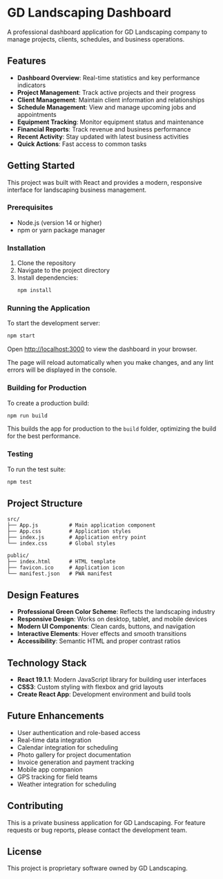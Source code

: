 # GD Landscaping Dashboard

A professional dashboard application for GD Landscaping company to manage projects, clients, schedules, and business operations.

## Features

- **Dashboard Overview**: Real-time statistics and key performance indicators
- **Project Management**: Track active projects and their progress
- **Client Management**: Maintain client information and relationships
- **Schedule Management**: View and manage upcoming jobs and appointments
- **Equipment Tracking**: Monitor equipment status and maintenance
- **Financial Reports**: Track revenue and business performance
- **Recent Activity**: Stay updated with latest business activities
- **Quick Actions**: Fast access to common tasks

## Getting Started

This project was built with React and provides a modern, responsive interface for landscaping business management.

### Prerequisites

- Node.js (version 14 or higher)
- npm or yarn package manager

### Installation

1. Clone the repository
2. Navigate to the project directory
3. Install dependencies:
   ```bash
   npm install
   ```

### Running the Application

To start the development server:

```bash
npm start
```

Open [http://localhost:3000](http://localhost:3000) to view the dashboard in your browser.

The page will reload automatically when you make changes, and any lint errors will be displayed in the console.

### Building for Production

To create a production build:

```bash
npm run build
```

This builds the app for production to the `build` folder, optimizing the build for the best performance.

### Testing

To run the test suite:

```bash
npm test
```

## Project Structure

```
src/
├── App.js          # Main application component
├── App.css         # Application styles
├── index.js        # Application entry point
└── index.css       # Global styles

public/
├── index.html      # HTML template
├── favicon.ico     # Application icon
└── manifest.json   # PWA manifest
```

## Design Features

- **Professional Green Color Scheme**: Reflects the landscaping industry
- **Responsive Design**: Works on desktop, tablet, and mobile devices
- **Modern UI Components**: Clean cards, buttons, and navigation
- **Interactive Elements**: Hover effects and smooth transitions
- **Accessibility**: Semantic HTML and proper contrast ratios

## Technology Stack

- **React 19.1.1**: Modern JavaScript library for building user interfaces
- **CSS3**: Custom styling with flexbox and grid layouts
- **Create React App**: Development environment and build tools

## Future Enhancements

- User authentication and role-based access
- Real-time data integration
- Calendar integration for scheduling
- Photo gallery for project documentation
- Invoice generation and payment tracking
- Mobile app companion
- GPS tracking for field teams
- Weather integration for scheduling

## Contributing

This is a private business application for GD Landscaping. For feature requests or bug reports, please contact the development team.

## License

This project is proprietary software owned by GD Landscaping.
